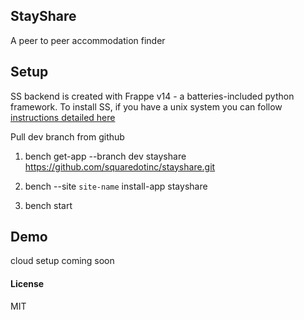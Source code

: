 ## StayShare

A peer to peer accommodation finder

## Setup
SS backend is created with Frappe v14 - a batteries-included python framework. To install SS, if you have a unix system you can follow [instructions detailed here](https://frappeframework.com/docs/user/en/installation)

Pull dev branch from github

1. bench get-app --branch dev stayshare  https://github.com/squaredotinc/stayshare.git

2. bench --site `site-name` install-app stayshare

3. bench start

## Demo
cloud setup coming soon


#### License

MIT